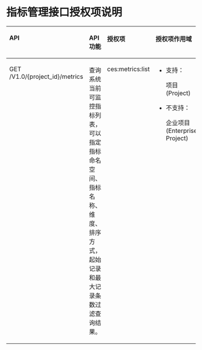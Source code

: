 # 指标管理接口授权项说明<a name="ZH-CN_TOPIC_0180752451"></a>

<a name="table484713451237"></a>
<table><thead align="left"><tr id="row1797194510232"><th class="cellrowborder" valign="top" width="21.46%" id="mcps1.1.5.1.1"><p id="p797114512237"><a name="p797114512237"></a><a name="p797114512237"></a>API</p>
</th>
<th class="cellrowborder" valign="top" width="30.459999999999997%" id="mcps1.1.5.1.2"><p id="p19971445132310"><a name="p19971445132310"></a><a name="p19971445132310"></a>API功能</p>
</th>
<th class="cellrowborder" valign="top" width="20.61%" id="mcps1.1.5.1.3"><p id="p797184520233"><a name="p797184520233"></a><a name="p797184520233"></a>授权项</p>
</th>
<th class="cellrowborder" valign="top" width="27.47%" id="mcps1.1.5.1.4"><p id="p49713456238"><a name="p49713456238"></a><a name="p49713456238"></a>授权项作用域</p>
</th>
</tr>
</thead>
<tbody><tr id="row2097184562311"><td class="cellrowborder" valign="top" width="21.46%" headers="mcps1.1.5.1.1 "><p id="p18686112611247"><a name="p18686112611247"></a><a name="p18686112611247"></a><span>GET /V1.0/{project_id}/metrics</span></p>
</td>
<td class="cellrowborder" valign="top" width="30.459999999999997%" headers="mcps1.1.5.1.2 "><p id="p121423414246"><a name="p121423414246"></a><a name="p121423414246"></a><span>查询系统当前可监控指标列表，可以指定指标命名空间、指标名称、维度、排序方式，起始记录和最大记录条数过滤查询结果</span>。</p>
</td>
<td class="cellrowborder" valign="top" width="20.61%" headers="mcps1.1.5.1.3 "><p id="p0428711255"><a name="p0428711255"></a><a name="p0428711255"></a>ces:metrics:list</p>
</td>
<td class="cellrowborder" valign="top" width="27.47%" headers="mcps1.1.5.1.4 "><a name="ul3971124519238"></a><a name="ul3971124519238"></a><ul id="ul3971124519238"><li>支持：<p id="p15971114512317"><a name="p15971114512317"></a><a name="p15971114512317"></a>项目(Project)</p>
</li></ul>
<a name="ul1797134582312"></a><a name="ul1797134582312"></a><ul id="ul1797134582312"><li>不支持：<p id="p129711945142311"><a name="p129711945142311"></a><a name="p129711945142311"></a>企业项目(Enterprise Project)</p>
</li></ul>
</td>
</tr>
</tbody>
</table>

